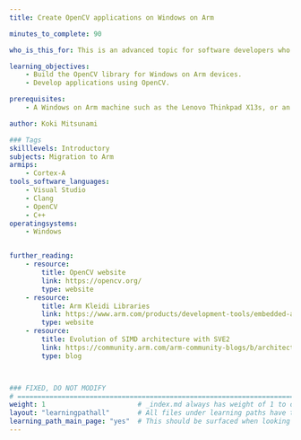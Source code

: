 ```yaml
---
title: Create OpenCV applications on Windows on Arm

minutes_to_complete: 90

who_is_this_for: This is an advanced topic for software developers who want to build and develop applications on Windows on Arm devices using OpenCV.

learning_objectives: 
    - Build the OpenCV library for Windows on Arm devices.
    - Develop applications using OpenCV.

prerequisites:
    - A Windows on Arm machine such as the Lenovo Thinkpad X13s, or an [Azure virtual machine](/learning-paths/cross-platform/woa_azure/).

author: Koki Mitsunami

### Tags
skilllevels: Introductory
subjects: Migration to Arm
armips:
    - Cortex-A
tools_software_languages:
    - Visual Studio
    - Clang
    - OpenCV
    - C++
operatingsystems:
    - Windows


further_reading:
    - resource:
        title: OpenCV website
        link: https://opencv.org/
        type: website
    - resource:
        title: Arm Kleidi Libraries
        link: https://www.arm.com/products/development-tools/embedded-and-software/kleidi-libraries
        type: website
    - resource:
        title: Evolution of SIMD architecture with SVE2 
        link: https://community.arm.com/arm-community-blogs/b/architectures-and-processors-blog/posts/sve2
        type: blog



### FIXED, DO NOT MODIFY
# ================================================================================
weight: 1                       # _index.md always has weight of 1 to order correctly
layout: "learningpathall"       # All files under learning paths have this same wrapper
learning_path_main_page: "yes"  # This should be surfaced when looking for related content. Only set for _index.md of learning path content.
---
```

